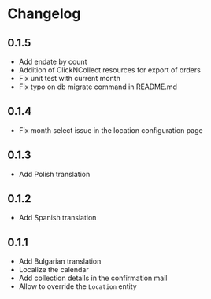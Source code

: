 # Changelog

## 0.1.5

* Add endate by count
* Addition of ClickNCollect resources for export of orders
* Fix unit test with current month
* Fix typo on db migrate command in README.md

## 0.1.4

* Fix month select issue in the location configuration page

## 0.1.3

* Add Polish translation

## 0.1.2

* Add Spanish translation

## 0.1.1

* Add Bulgarian translation
* Localize the calendar
* Add collection details in the confirmation mail
* Allow to override the `Location` entity
